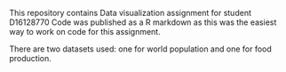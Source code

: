 This repository contains Data visualization assignment for student
D16128770
Code was published as a R markdown as this was the easiest way to work on code for this assignment. 

There are two datasets used: one for world population and one for food production.
